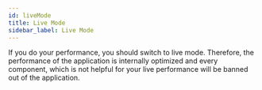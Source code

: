 ```yaml
---
id: liveMode
title: Live Mode
sidebar_label: Live Mode
---
```


If you do your performance, you should switch to live mode. Therefore, the performance of the application is internally optimized and every component, which is not helpful for your live performance will be banned out of the application.

